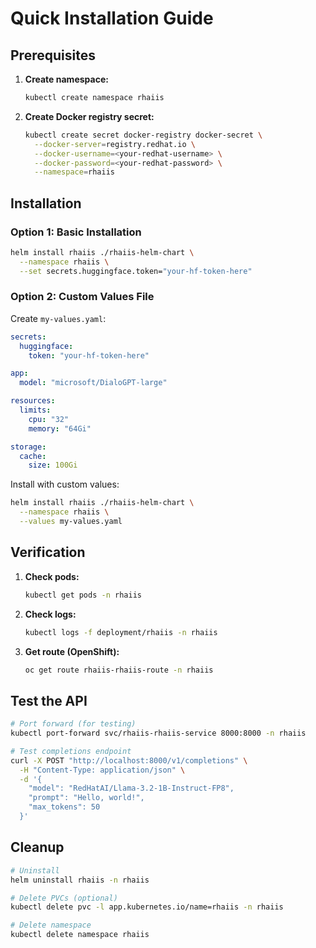 # Quick Installation Guide

## Prerequisites

1. **Create namespace:**
   ```bash
   kubectl create namespace rhaiis
   ```

2. **Create Docker registry secret:**
   ```bash
   kubectl create secret docker-registry docker-secret \
     --docker-server=registry.redhat.io \
     --docker-username=<your-redhat-username> \
     --docker-password=<your-redhat-password> \
     --namespace=rhaiis
   ```

## Installation

### Option 1: Basic Installation
```bash
helm install rhaiis ./rhaiis-helm-chart \
  --namespace rhaiis \
  --set secrets.huggingface.token="your-hf-token-here"
```

### Option 2: Custom Values File
Create `my-values.yaml`:
```yaml
secrets:
  huggingface:
    token: "your-hf-token-here"

app:
  model: "microsoft/DialoGPT-large"

resources:
  limits:
    cpu: "32"
    memory: "64Gi"

storage:
  cache:
    size: 100Gi
```

Install with custom values:
```bash
helm install rhaiis ./rhaiis-helm-chart \
  --namespace rhaiis \
  --values my-values.yaml
```

## Verification

1. **Check pods:**
   ```bash
   kubectl get pods -n rhaiis
   ```

2. **Check logs:**
   ```bash
   kubectl logs -f deployment/rhaiis -n rhaiis
   ```

3. **Get route (OpenShift):**
   ```bash
   oc get route rhaiis-rhaiis-route -n rhaiis
   ```

## Test the API

```bash
# Port forward (for testing)
kubectl port-forward svc/rhaiis-rhaiis-service 8000:8000 -n rhaiis

# Test completions endpoint
curl -X POST "http://localhost:8000/v1/completions" \
  -H "Content-Type: application/json" \
  -d '{
    "model": "RedHatAI/Llama-3.2-1B-Instruct-FP8",
    "prompt": "Hello, world!",
    "max_tokens": 50
  }'
```

## Cleanup

```bash
# Uninstall
helm uninstall rhaiis -n rhaiis

# Delete PVCs (optional)
kubectl delete pvc -l app.kubernetes.io/name=rhaiis -n rhaiis

# Delete namespace
kubectl delete namespace rhaiis
```
